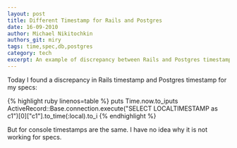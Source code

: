```yaml
---
layout: post
title: Different Timestamp for Rails and Postgres
date: 16-09-2010
author: Michael Nikitochkin
authors_git: miry
tags: time,spec,db,postgres
category: tech
excerpt: An example of discrepancy between Rails and Postgres timestamps.
---
```


Today I found a discrepancy in Rails timestamp and Postgres timestamp for my specs:

{% highlight ruby linenos=table %}
puts Time.now.to_iputs ActiveRecord::Base.connection.execute("SELECT LOCALTIMESTAMP as c1")[0]["c1"].to_time(:local).to_i
{% endhighlight %}

But for console timestamps are the same. I have no idea why it is not working for specs.
